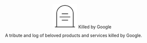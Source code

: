 <div style="text-align: center; height: 80px;">
  <img src="assets/tombstone.svg" alt="tombstone" style="height: 80px; width: 80px">
  Killed by Google
</div>

A tribute and log of beloved products and services killed by Google.
